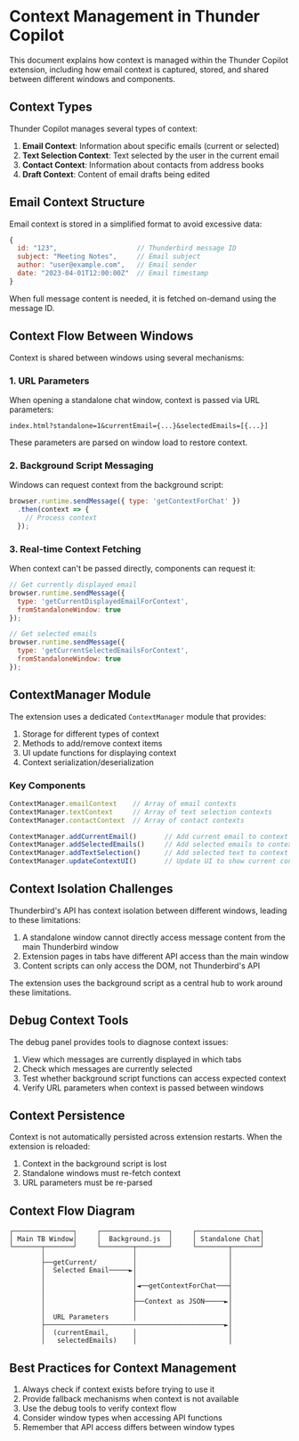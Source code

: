 # Context Management in Thunder Copilot

This document explains how context is managed within the Thunder Copilot extension, including how email context is captured, stored, and shared between different windows and components.

## Context Types

Thunder Copilot manages several types of context:

1. **Email Context**: Information about specific emails (current or selected)
2. **Text Selection Context**: Text selected by the user in the current email
3. **Contact Context**: Information about contacts from address books
4. **Draft Context**: Content of email drafts being edited

## Email Context Structure

Email context is stored in a simplified format to avoid excessive data:

```javascript
{
  id: "123",                    // Thunderbird message ID
  subject: "Meeting Notes",     // Email subject
  author: "user@example.com",   // Email sender
  date: "2023-04-01T12:00:00Z"  // Email timestamp
}
```

When full message content is needed, it is fetched on-demand using the message ID.

## Context Flow Between Windows

Context is shared between windows using several mechanisms:

### 1. URL Parameters

When opening a standalone chat window, context is passed via URL parameters:

```
index.html?standalone=1&currentEmail={...}&selectedEmails=[{...}]
```

These parameters are parsed on window load to restore context.

### 2. Background Script Messaging

Windows can request context from the background script:

```javascript
browser.runtime.sendMessage({ type: 'getContextForChat' })
  .then(context => {
    // Process context
  });
```

### 3. Real-time Context Fetching

When context can't be passed directly, components can request it:

```javascript
// Get currently displayed email
browser.runtime.sendMessage({ 
  type: 'getCurrentDisplayedEmailForContext',
  fromStandaloneWindow: true 
});

// Get selected emails
browser.runtime.sendMessage({ 
  type: 'getCurrentSelectedEmailsForContext',
  fromStandaloneWindow: true 
});
```

## ContextManager Module

The extension uses a dedicated `ContextManager` module that provides:

1. Storage for different types of context
2. Methods to add/remove context items
3. UI update functions for displaying context
4. Context serialization/deserialization

### Key Components

```javascript
ContextManager.emailContext    // Array of email contexts
ContextManager.textContext     // Array of text selection contexts
ContextManager.contactContext  // Array of contact contexts

ContextManager.addCurrentEmail()       // Add current email to context
ContextManager.addSelectedEmails()     // Add selected emails to context
ContextManager.addTextSelection()      // Add selected text to context
ContextManager.updateContextUI()       // Update UI to show current context
```

## Context Isolation Challenges

Thunderbird's API has context isolation between different windows, leading to these limitations:

1. A standalone window cannot directly access message content from the main Thunderbird window
2. Extension pages in tabs have different API access than the main window
3. Content scripts can only access the DOM, not Thunderbird's API

The extension uses the background script as a central hub to work around these limitations.

## Debug Context Tools

The debug panel provides tools to diagnose context issues:

1. View which messages are currently displayed in which tabs
2. Check which messages are currently selected
3. Test whether background script functions can access expected context
4. Verify URL parameters when context is passed between windows

## Context Persistence

Context is not automatically persisted across extension restarts. When the extension is reloaded:

1. Context in the background script is lost
2. Standalone windows must re-fetch context
3. URL parameters must be re-parsed

## Context Flow Diagram

```
┌───────────────┐     ┌─────────────────┐     ┌────────────────┐
│ Main TB Window│     │  Background.js  │     │ Standalone Chat│
└───────┬───────┘     └────────┬────────┘     └────────┬───────┘
        │                      │                       │
        ├──getCurrent/         │                       │
        │  Selected Email─────►│                       │
        │                      │                       │
        │                      │◄──getContextForChat───┤
        │                      │                       │
        │                      ├──Context as JSON─────►│
        │                      │                       │
        │  URL Parameters      │                       │
        ├─────────────────────────────────────────────►│
        │  (currentEmail,      │                       │
        │   selectedEmails)    │                       │
```

## Best Practices for Context Management

1. Always check if context exists before trying to use it
2. Provide fallback mechanisms when context is not available
3. Use the debug tools to verify context flow
4. Consider window types when accessing API functions
5. Remember that API access differs between window types